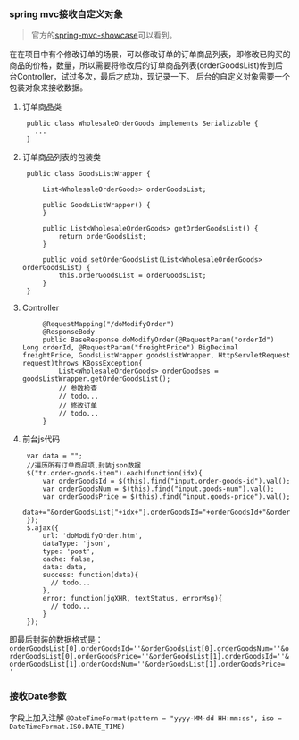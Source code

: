 ### spring mvc接收自定义对象
>官方的[spring-mvc-showcase](https://github.com/spring-projects/spring-mvc-showcase/blob/master/src%2Ftest%2Fjava%2Forg%2Fspringframework%2Fsamples%2Fmvc%2Fconvert%2FConvertControllerTests.java)可以看到。

在在项目中有个修改订单的场景，可以修改订单的订单商品列表，即修改已购买的商品的价格，数量，所以需要将修改后的订单商品列表(orderGoodsList)传到后台Controller，试过多次，最后才成功，现记录一下。
后台的自定义对象需要一个包装对象来接收数据。
1. 订单商品类

        public class WholesaleOrderGoods implements Serializable {
          ...
        }
2. 订单商品列表的包装类

        public class GoodsListWrapper {

            List<WholesaleOrderGoods> orderGoodsList;

            public GoodsListWrapper() {
            }

            public List<WholesaleOrderGoods> getOrderGoodsList() {
                return orderGoodsList;
            }

            public void setOrderGoodsList(List<WholesaleOrderGoods> orderGoodsList) {
                this.orderGoodsList = orderGoodsList;
            }
        }
3. Controller

            @RequestMapping("/doModifyOrder")
            @ResponseBody
            public BaseResponse doModifyOrder(@RequestParam("orderId") Long orderId, @RequestParam("freightPrice") BigDecimal freightPrice, GoodsListWrapper goodsListWrapper, HttpServletRequest request)throws KBossException{
                List<WholesaleOrderGoods> orderGoodses = goodsListWrapper.getOrderGoodsList();
                // 参数检查
                // todo...
                // 修改订单
                // todo...
            }
4. 前台js代码

        var data = "";
        //遍历所有订单商品项,封装json数据
        $("tr.order-goods-item").each(function(idx){
            var orderGoodsId = $(this).find("input.order-goods-id").val();
            var orderGoodsNum = $(this).find("input.goods-num").val();
            var orderGoodsPrice = $(this).find("input.goods-price").val();
            data+="&orderGoodsList["+idx+"].orderGoodsId="+orderGoodsId+"&orderGoodsList["+idx+"].goodsNum="+orderGoodsNum+"&orderGoodsList["+idx+"].wholesalePrice="+orderGoodsPrice;
        });
        $.ajax({
            url: 'doModifyOrder.htm',
            dataType: 'json',
            type: 'post',
            cache: false,
            data: data,
            success: function(data){
              // todo...
            },
            error: function(jqXHR, textStatus, errorMsg){
              // todo...
            }
        });
即最后封装的数据格式是：`orderGoodsList[0].orderGoodsId=''&orderGoodsList[0].orderGoodsNum=''&orderGoodsList[0].orderGoodsPrice=''&orderGoodsList[1].orderGoodsId=''&orderGoodsList[1].orderGoodsNum=''&orderGoodsList[1].orderGoodsPrice=''`

### 接收Date参数
字段上加入注解 `@DateTimeFormat(pattern = "yyyy-MM-dd HH:mm:ss", iso = DateTimeFormat.ISO.DATE_TIME)`
